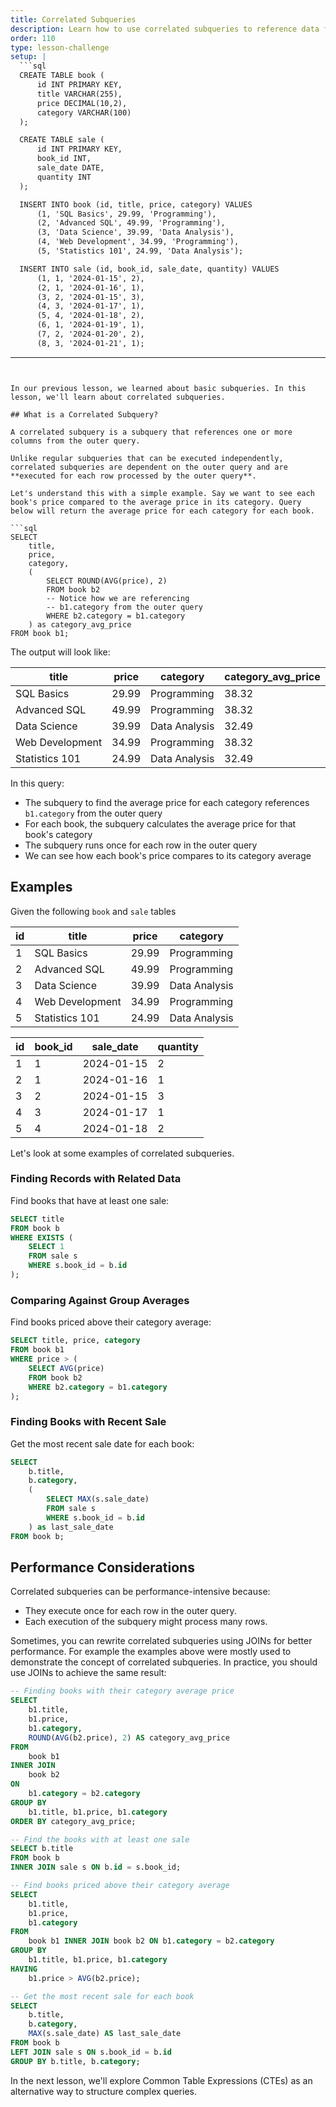 ```yaml
---
title: Correlated Subqueries
description: Learn how to use correlated subqueries to reference data from outer queries
order: 110
type: lesson-challenge
setup: |
  ```sql
  CREATE TABLE book (
      id INT PRIMARY KEY,
      title VARCHAR(255),
      price DECIMAL(10,2),
      category VARCHAR(100)
  );

  CREATE TABLE sale (
      id INT PRIMARY KEY,
      book_id INT,
      sale_date DATE,
      quantity INT
  );

  INSERT INTO book (id, title, price, category) VALUES
      (1, 'SQL Basics', 29.99, 'Programming'),
      (2, 'Advanced SQL', 49.99, 'Programming'),
      (3, 'Data Science', 39.99, 'Data Analysis'),
      (4, 'Web Development', 34.99, 'Programming'),
      (5, 'Statistics 101', 24.99, 'Data Analysis');

  INSERT INTO sale (id, book_id, sale_date, quantity) VALUES
      (1, 1, '2024-01-15', 2),
      (2, 1, '2024-01-16', 1),
      (3, 2, '2024-01-15', 3),
      (4, 3, '2024-01-17', 1),
      (5, 4, '2024-01-18', 2),
      (6, 1, '2024-01-19', 1),
      (7, 2, '2024-01-20', 2),
      (8, 3, '2024-01-21', 1);
  ```
---
```


In our previous lesson, we learned about basic subqueries. In this lesson, we'll learn about correlated subqueries.

## What is a Correlated Subquery?

A correlated subquery is a subquery that references one or more columns from the outer query.

Unlike regular subqueries that can be executed independently, correlated subqueries are dependent on the outer query and are **executed for each row processed by the outer query**.

Let's understand this with a simple example. Say we want to see each book's price compared to the average price in its category. Query below will return the average price for each category for each book.

```sql
SELECT
    title,
    price,
    category,
    (
        SELECT ROUND(AVG(price), 2)
        FROM book b2
        -- Notice how we are referencing
        -- b1.category from the outer query
        WHERE b2.category = b1.category
    ) as category_avg_price
FROM book b1;
```

The output will look like:

| title           | price | category      | category_avg_price |
| --------------- | ----- | ------------- | ------------------ |
| SQL Basics      | 29.99 | Programming   | 38.32              |
| Advanced SQL    | 49.99 | Programming   | 38.32              |
| Data Science    | 39.99 | Data Analysis | 32.49              |
| Web Development | 34.99 | Programming   | 38.32              |
| Statistics 101  | 24.99 | Data Analysis | 32.49              |

In this query:

- The subquery to find the average price for each category references `b1.category` from the outer query
- For each book, the subquery calculates the average price for that book's category
- The subquery runs once for each row in the outer query
- We can see how each book's price compares to its category average

## Examples

Given the following `book` and `sale` tables

| id  | title           | price | category      |
| --- | --------------- | ----- | ------------- |
| 1   | SQL Basics      | 29.99 | Programming   |
| 2   | Advanced SQL    | 49.99 | Programming   |
| 3   | Data Science    | 39.99 | Data Analysis |
| 4   | Web Development | 34.99 | Programming   |
| 5   | Statistics 101  | 24.99 | Data Analysis |

| id  | book_id | sale_date  | quantity |
| --- | ------- | ---------- | -------- |
| 1   | 1       | 2024-01-15 | 2        |
| 2   | 1       | 2024-01-16 | 1        |
| 3   | 2       | 2024-01-15 | 3        |
| 4   | 3       | 2024-01-17 | 1        |
| 5   | 4       | 2024-01-18 | 2        |

Let's look at some examples of correlated subqueries.

### Finding Records with Related Data

Find books that have at least one sale:

```sql
SELECT title
FROM book b
WHERE EXISTS (
    SELECT 1
    FROM sale s
    WHERE s.book_id = b.id
);
```

### Comparing Against Group Averages

Find books priced above their category average:

```sql
SELECT title, price, category
FROM book b1
WHERE price > (
    SELECT AVG(price)
    FROM book b2
    WHERE b2.category = b1.category
);
```

### Finding Books with Recent Sale

Get the most recent sale date for each book:

```sql
SELECT
    b.title,
    b.category,
    (
        SELECT MAX(s.sale_date)
        FROM sale s
        WHERE s.book_id = b.id
    ) as last_sale_date
FROM book b;
```

## Performance Considerations

Correlated subqueries can be performance-intensive because:

- They execute once for each row in the outer query.
- Each execution of the subquery might process many rows.

Sometimes, you can rewrite correlated subqueries using JOINs for better performance. For example the examples above were mostly used to demonstrate the concept of correlated subqueries. In practice, you should use JOINs to achieve the same result:

```sql
-- Finding books with their category average price
SELECT
    b1.title,
    b1.price,
    b1.category,
    ROUND(AVG(b2.price), 2) AS category_avg_price
FROM
    book b1
INNER JOIN
    book b2
ON
    b1.category = b2.category
GROUP BY
    b1.title, b1.price, b1.category
ORDER BY category_avg_price;

-- Find the books with at least one sale
SELECT b.title
FROM book b
INNER JOIN sale s ON b.id = s.book_id;

-- Find books priced above their category average
SELECT
    b1.title,
    b1.price,
    b1.category
FROM
    book b1 INNER JOIN book b2 ON b1.category = b2.category
GROUP BY
    b1.title, b1.price, b1.category
HAVING
    b1.price > AVG(b2.price);

-- Get the most recent sale for each book
SELECT
    b.title,
    b.category,
    MAX(s.sale_date) AS last_sale_date
FROM book b
LEFT JOIN sale s ON s.book_id = b.id
GROUP BY b.title, b.category;
```

In the next lesson, we'll explore Common Table Expressions (CTEs) as an alternative way to structure complex queries.
